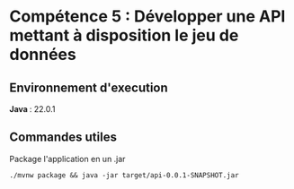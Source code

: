 # Compétence 5 : Développer une API mettant à disposition le jeu de données

## Environnement d'execution
<b> Java </b>: 22.0.1 <br>

## Commandes utiles
Package l'application en un .jar
```
./mvnw package && java -jar target/api-0.0.1-SNAPSHOT.jar
```

